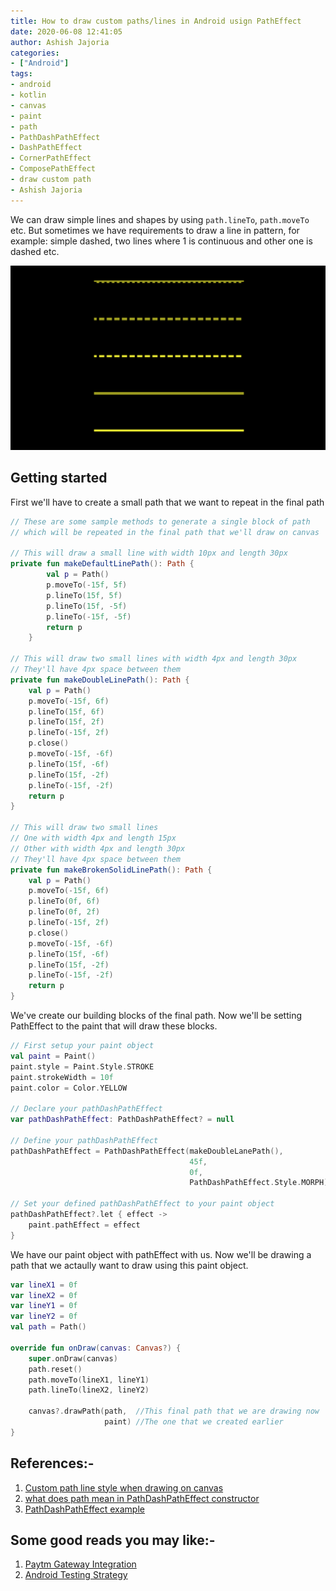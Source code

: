 ```yaml
---
title: How to draw custom paths/lines in Android usign PathEffect
date: 2020-06-08 12:41:05
author: Ashish Jajoria
categories:
- ["Android"]
tags: 
- android
- kotlin
- canvas
- paint
- path
- PathDashPathEffect
- DashPathEffect
- CornerPathEffect
- ComposePathEffect
- draw custom path
- Ashish Jajoria
---
```


We can draw simple lines and shapes by using `path.lineTo`, `path.moveTo` etc. But sometimes we have requirements to draw a line in pattern, for example: simple dashed, two lines where 1 is continuous and other one is dashed etc.

![Lines Drawn By PathEffects](/Android/drawing-custom-paths-in-android/lines.png)

## Getting started

First we'll have to create a small path that we want to repeat in the final path

```kotlin
// These are some sample methods to generate a single block of path
// which will be repeated in the final path that we'll draw on canvas

// This will draw a small line with width 10px and length 30px
private fun makeDefaultLinePath(): Path {
        val p = Path()
        p.moveTo(-15f, 5f)
        p.lineTo(15f, 5f)
        p.lineTo(15f, -5f)
        p.lineTo(-15f, -5f)
        return p
    }

// This will draw two small lines with width 4px and length 30px
// They'll have 4px space between them
private fun makeDoubleLinePath(): Path {
    val p = Path()
    p.moveTo(-15f, 6f)
    p.lineTo(15f, 6f)
    p.lineTo(15f, 2f)
    p.lineTo(-15f, 2f)
    p.close()
    p.moveTo(-15f, -6f)
    p.lineTo(15f, -6f)
    p.lineTo(15f, -2f)
    p.lineTo(-15f, -2f)
    return p
}

// This will draw two small lines
// One with width 4px and length 15px
// Other with width 4px and length 30px
// They'll have 4px space between them
private fun makeBrokenSolidLinePath(): Path {
    val p = Path()
    p.moveTo(-15f, 6f)
    p.lineTo(0f, 6f)
    p.lineTo(0f, 2f)
    p.lineTo(-15f, 2f)
    p.close()
    p.moveTo(-15f, -6f)
    p.lineTo(15f, -6f)
    p.lineTo(15f, -2f)
    p.lineTo(-15f, -2f)
    return p
}
```

We've create our building blocks of the final path. Now we'll be setting PathEffect to the paint that will draw these blocks.

```kotlin
// First setup your paint object
val paint = Paint()
paint.style = Paint.Style.STROKE
paint.strokeWidth = 10f
paint.color = Color.YELLOW

// Declare your pathDashPathEffect
var pathDashPathEffect: PathDashPathEffect? = null

// Define your pathDashPathEffect
pathDashPathEffect = PathDashPathEffect(makeDoubleLanePath(),           //Your building block
                                        45f,                            //At how much distance the next block should be drawn from the current block's starting point
                                        0f,                             //Phase value
                                        PathDashPathEffect.Style.MORPH) //EffectStyle

// Set your defined pathDashPathEffect to your paint object
pathDashPathEffect?.let { effect ->
    paint.pathEffect = effect
}
```

We have our paint object with pathEffect with us. Now we'll be drawing a path that we actaully want to draw using this paint object.

```kotlin
var lineX1 = 0f
var lineX2 = 0f
var lineY1 = 0f
var lineY2 = 0f
val path = Path()

override fun onDraw(canvas: Canvas?) {
    super.onDraw(canvas)
    path.reset()
    path.moveTo(lineX1, lineY1)
    path.lineTo(lineX2, lineY2)

    canvas?.drawPath(path,  //This final path that we are drawing now
                     paint) //The one that we created earlier
}

```

## References:-

1. [Custom path line style when drawing on canvas](https://stackoverflow.com/questions/10907386/custom-path-line-style-when-drawing-on-canvas)
2. [what does path mean in PathDashPathEffect constructor](https://stackoverflow.com/questions/20068803/what-does-path-mean-in-pathdashpatheffect-constructor)
3. [PathDashPathEffect example](http://android-coding.blogspot.com/2014/05/pathdashpatheffect-example.html)

## Some good reads you may like:-

1. [Paytm Gateway Integration](https://nayan.co/blog/Ruby-on-Rails/paytm-gateway-integration/)
1. [Android Testing Strategy](https://nayan.co/blog/Android/Android-Testing-Strategy/)
